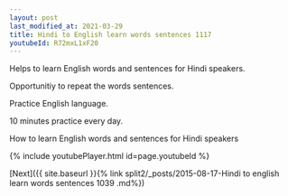 ```yaml
---
layout: post
last_modified_at: 2021-03-29
title: Hindi to English learn words sentences 1117 
youtubeId: R72mxL1xF20
---
```

 
 
Helps to learn English words and sentences for Hindi speakers.

Opportunitiy to repeat the words sentences. 

Practice English language. 
 
10 minutes practice every day. 
 
How to learn English words and sentences for Hindi speakers 
 
{% include youtubePlayer.html id=page.youtubeId %}
 
 
[Next]({{ site.baseurl }}{% link  split2/_posts/2015-08-17-Hindi to english learn words sentences 1039 .md%})
 
